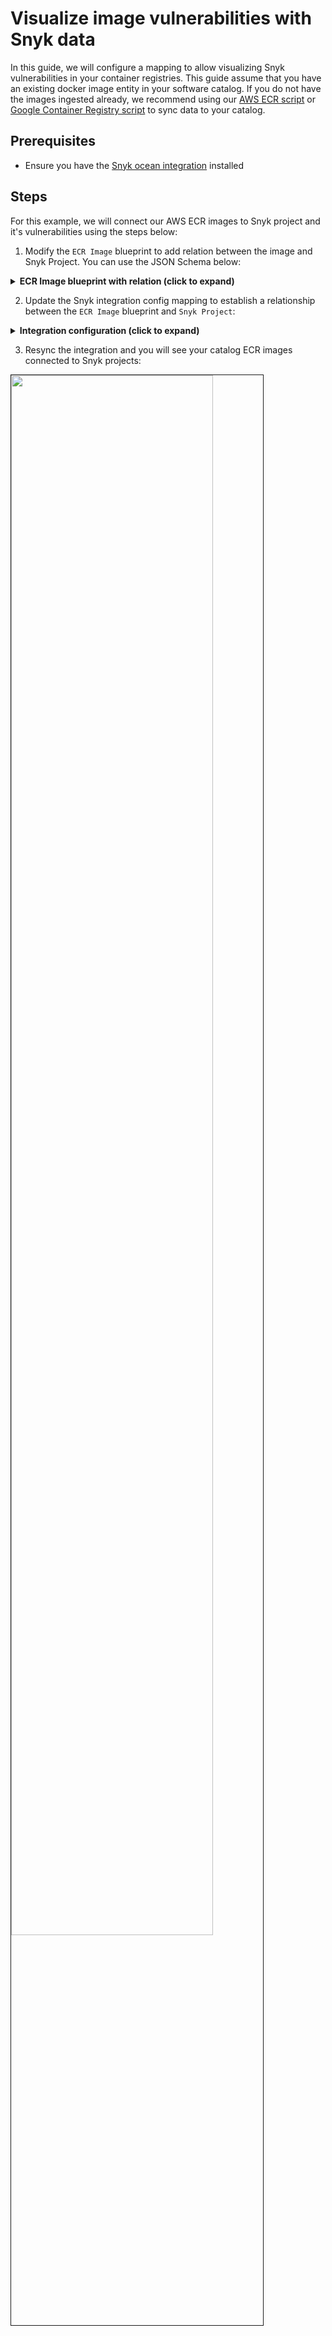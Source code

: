 # Visualize image vulnerabilities with Snyk data

In this guide, we will configure a mapping to allow visualizing Snyk vulnerabilities in your container registries. This guide assume that you have an existing docker image entity in your software catalog. If you do not have the images ingested already, we recommend using our [AWS ECR script](https://github.com/port-labs/example-ecr-images) or [Google Container Registry script](https://github.com/port-labs/example-gcr-images) to sync data to your catalog. 

## Prerequisites
- Ensure you have the [Snyk ocean integration](../../snyk) installed

## Steps

For this example, we will connect our AWS ECR images to Snyk project and it's vulnerabilities using the steps below:

1. Modify the `ECR Image` blueprint to add relation between the image and Snyk Project. You can use the JSON Schema below:

<details>

<summary> <b> ECR Image blueprint with relation (click to expand)</b></summary>

```json showLineNumbers
{
  "identifier": "image",
  "description": "This blueprint represents an ECR image",
  "title": "ECR Image",
  "icon": "AWS",
  "schema": {
    "properties": {
      "registryId": {
        "type": "string",
        "title": "Registry ID",
        "description": "The ID of the registry"
      },
      "digest": {
        "type": "string",
        "title": "Image Digest",
        "description": "SHA256 digest of image manifest"
      },
      "tags": {
        "type": "array",
        "title": "Image Tags",
        "description": "List of tags for the image"
      },
      "size": {
        "type": "number",
        "title": "Image Size",
        "description": "Size of the image in bytes"
      },
      "pushedAt": {
        "type": "string",
        "title": "Pushed At",
        "description": "Date and time the image was pushed to the repository",
        "format": "date-time"
      },
      "manifestMediaType": {
        "type": "string",
        "title": "Manifest Media Type",
        "description": "The media type of the image manifest"
      },
      "artifactMediaType": {
        "type": "string",
        "title": "Artifact Media Type",
        "description": "The media type of the image artifact"
      },
      "lastRecordedPullTime": {
        "type": "string",
        "title": "Last Recorded Pull Time",
        "description": "Date and time the image was last pulled",
        "format": "date-time"
      }
    },
    "required": []
  },
  "mirrorProperties": {},
  "calculationProperties": {},
  "aggregationProperties": {},
  "relations": {
    # highlight-start
    "snykProject": {
      "title": "Snyk Project",
      "target": "snykProject",
      "required": false,
      "many": false
    }
    # highlight-end
  }
}
```
</details>

2. Update the Snyk integration config mapping to establish a relationship between the `ECR Image` blueprint and `Snyk Project`:

<details>

<summary> <b> Integration configuration (click to expand)</b></summary>
:::tip JQ Explanation
The JQ filters all projects that are scanned from AWS ECR. In addition, it extract only the projects that were built using these container package managers `[deb, apk, rpm]`
:::

```yaml showLineNumbers
  - kind: project
    selector:
      query: .attributes as $attr | ["ecr"] | contains([$attr.origin]) as $origin_check | ["deb", "apk", "rpm"] | contains([$attr.type]) as $type_check | $origin_check and $type_check
    port:
      entity:
        mappings:
          identifier: .attributes.name
          title: .attributes.name
          blueprint: '"image"'
          properties: {}
          relations:
            snykProject: .id
```
</details>

3. Resync the integration and you will see your catalog ECR images connected to Snyk projects:
  <img src="/img/build-your-software-catalog/sync-data-to-catalog/ECRSnykVulnerability.png" width="80%" border="1px" />